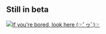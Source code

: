 ## Still in beta

[![If you're bored, look here (☞ﾟヮﾟ)☞](https://img.youtube.com/vi/StTqXEQ2l-Y/0.jpg)](https://www.youtube.com/watch?v=StTqXEQ2l-Y 'Everything Is AWESOME')
